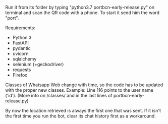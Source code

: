 Run it from its folder by typing "python3.7 portbcn-early-release.py" on terminal and scan the QR code with a phone. To start it send him the word "port".

Requirements:
 - Python 3
 - FastAPI
 - pydantic
 - uvicorn
 - sqlalchemy
 - selenium (+geckodriver)
 - requests
 - Firefox


Classes of Whatsapp Web change with time, so the code has to be updated with the proper new classes. Example: Line 116 points to the user name ('id'). (More info on /classes/ and in the last lines of portbcn-early-release.py)

By now the location retrieved is always the first one that was sent. If it isn't the first time you run the bot, clear its chat history first as a workaround.
